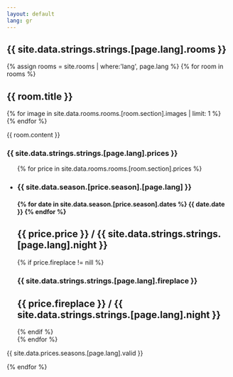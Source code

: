 ```yaml
---
layout: default
lang: gr
---
```




<div class="main">
        <div class="content">
<!--  Page Title -->
         <h2 class="page-title">{{ site.data.strings.strings.[page.lang].rooms }}</h2>
           <section class="rooms">
               {% assign rooms = site.rooms | where:'lang', page.lang %}
               {% for room in rooms %}
                 <div class="room">
<!--  Room Title -->
                     <h1 class="entry-title">{{ room.title }}</h1> 
<!--  Room Image -->
                        {% for image in site.data.rooms.rooms.[room.section].images | limit: 1 %}
                           <img src="{{ image.image | prepend: '/assets/wide/'  | prepend: site.baseurl | prepend: site.url }} " alt="">
                        {% endfor %}
<!-- Room Description -->
                     <p> {{ room.content }} </p>
<!-- Room Prices -->
                     <div class="normal-prices">        
                          <h3>{{ site.data.strings.strings.[page.lang].prices }}</h3>
                           <ul>
                               {% for price in site.data.rooms.rooms.[room.section].prices %}
                                   <li class="price">              
<!-- Season -->
                                       <h3> {{ site.data.season.[price.season].[page.lang] }}</h3>
<!-- Date -->
                                      <h4>{% for date in site.data.season.[price.season].dates %}
                                        <span>{{ date.date }}</span>
                                      {% endfor %}</h4>
<!-- Price No Fireplace  -->
                                       <h2> {{ price.price }} / {{ site.data.strings.strings.[page.lang].night }} </h2>
<!-- Price with Fireplace -->
                                      {% if price.fireplace != nill %}
                                      <h3>{{ site.data.strings.strings.[page.lang].fireplace }}</h3>
                                       <h2> {{ price.fireplace }} / {{ site.data.strings.strings.[page.lang].night }} </h2>
                                      {% endif %}
                                   </li>                                           
                               {% endfor %} 
                           </ul>
<!-- Valid Prices text -->
                           <p> {{ site.data.prices.seasons.[page.lang].valid }} </p>
                       </div>
                   </div> 
               {% endfor %}            
       </section>
   </div>
</div>
